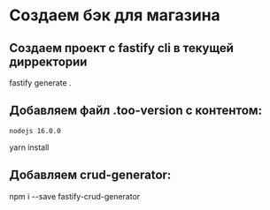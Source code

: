 # Создаем бэк для магазина

## Создаем проект с fastify cli  в текущей дирректории
fastify generate .

## Добавляем файл .too-version c контентом:
    nodejs 16.0.0
yarn install

## Добавляем crud-generator:
npm i --save fastify-crud-generator






